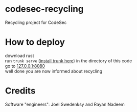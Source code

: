 # codesec-recycling
Recycling project for CodeSec

# How to deploy
download rust <br>
run `trunk serve` ([install trunk here](https://trunkrs.dev/#install)) in the directory of this code<br>
go to [127.0.0.1:8080](http://127.0.0.1:8080)<br>
well done you are now informed about recycling<br>

# Credits
Software "engineers": Joel Swedenksy and Rayan Nadeem
